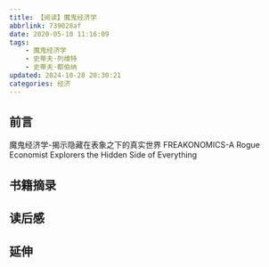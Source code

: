 ```yaml
---
title: 【阅读】魔鬼经济学
abbrlink: 739028af
date: 2020-05-10 11:16:09
tags:
    - 魔鬼经济学
    - 史蒂夫·列维特
    - 史蒂夫·都伯纳
updated: 2024-10-28 20:30:21categories: 经济
---
```


## 前言
魔鬼经济学-揭示隐藏在表象之下的真实世界
FREAKONOMICS-A Rogue Economist Explorers the Hidden Side of Everything
## 书籍摘录
## 读后感
## 延伸